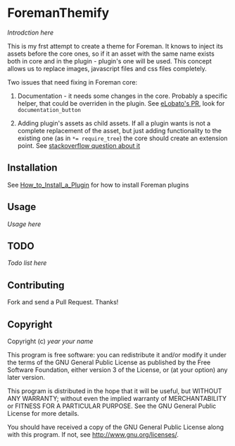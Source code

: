 # ForemanThemify

*Introdction here*

This is my frst attempt to create a theme for Foreman.
It knows to inject its assets before the core ones, so
if it an asset with the same name exists both in core and
in the plugin - plugin's one will be used.
This concept allows us to replace images, javascript files and
css files completely.

Two issues that need fixing in Foreman core:

1. Documentation - it needs some changes in the core. Probably a specific helper, that could be 
overriden in the plugin. See [eLobato's PR](https://github.com/theforeman/foreman/pull/2212), look 
for ```documentation_button```

2. Adding plugin's assets as child assets. If all a plugin wants is not a complete replacement 
of the asset, but just adding functionality to the existing one (as in ```*= require_tree```)
the core should create an extension point. See [stackoverflow question about it](http://stackoverflow.com/questions/8448838/how-can-i-dynamically-require-assets-in-the-rails-3-1-asset-pipeline)

## Installation

See [How_to_Install_a_Plugin](http://projects.theforeman.org/projects/foreman/wiki/How_to_Install_a_Plugin)
for how to install Foreman plugins

## Usage

*Usage here*

## TODO

*Todo list here*

## Contributing

Fork and send a Pull Request. Thanks!

## Copyright

Copyright (c) *year* *your name*

This program is free software: you can redistribute it and/or modify
it under the terms of the GNU General Public License as published by
the Free Software Foundation, either version 3 of the License, or
(at your option) any later version.

This program is distributed in the hope that it will be useful,
but WITHOUT ANY WARRANTY; without even the implied warranty of
MERCHANTABILITY or FITNESS FOR A PARTICULAR PURPOSE.  See the
GNU General Public License for more details.

You should have received a copy of the GNU General Public License
along with this program.  If not, see <http://www.gnu.org/licenses/>.

